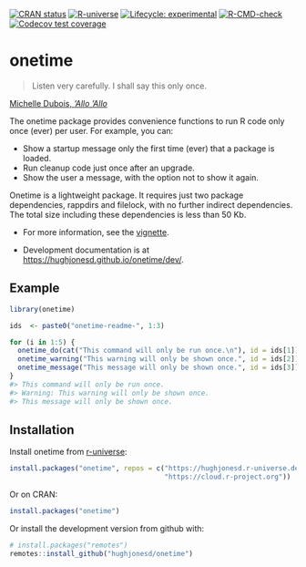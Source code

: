 
<!-- README.md is generated from README.Rmd. Please edit that file -->
<!-- badges: start -->

[![CRAN
status](https://www.r-pkg.org/badges/version/onetime)](https://CRAN.R-project.org/package=onetime)
[![R-universe](https://hughjonesd.r-universe.dev/badges/onetime)](https://hughjonesd.r-universe.dev/ui#package:onetime)
[![Lifecycle:
experimental](https://img.shields.io/badge/lifecycle-experimental-orange.svg)](https://lifecycle.r-lib.org/articles/stages.html#experimental)
[![R-CMD-check](https://github.com/hughjonesd/onetime/actions/workflows/R-CMD-check.yaml/badge.svg)](https://github.com/hughjonesd/onetime/actions/workflows/R-CMD-check.yaml)
[![Codecov test
coverage](https://codecov.io/gh/hughjonesd/onetime/branch/master/graph/badge.svg)](https://app.codecov.io/gh/hughjonesd/onetime?branch=master)
<!-- badges: end -->

# onetime

> Listen very carefully. I shall say this only once.

[Michelle Dubois, *’Allo
’Allo*](https://www.youtube.com/watch?v=M-_5JJmNB6E)

The onetime package provides convenience functions to run R code only
once (ever) per user. For example, you can:

- Show a startup message only the first time (ever) that a package is
  loaded.
- Run cleanup code just once after an upgrade.
- Show the user a message, with the option not to show it again.

Onetime is a lightweight package. It requires just two package
dependencies, rappdirs and filelock, with no further indirect
dependencies. The total size including these dependencies is less than
50 Kb.

- For more information, see the
  [vignette](https://hughjonesd.github.io/onetime/dev/articles/onetime.html).

- Development documentation is at
  <https://hughjonesd.github.io/onetime/dev/>.

## Example

``` r
library(onetime)

ids  <- paste0("onetime-readme-", 1:3) 

for (i in 1:5) {
  onetime_do(cat("This command will only be run once.\n"), id = ids[1])
  onetime_warning("This warning will only be shown once.", id = ids[2])
  onetime_message("This message will only be shown once.", id = ids[3])
}
#> This command will only be run once.
#> Warning: This warning will only be shown once.
#> This message will only be shown once.
```

## Installation

Install onetime from [r-universe](https://r-universe.dev):

``` r
install.packages("onetime", repos = c("https://hughjonesd.r-universe.dev", 
                                      "https://cloud.r-project.org"))
```

Or on CRAN:

``` r
install.packages("onetime")
```

Or install the development version from github with:

``` r
# install.packages("remotes")
remotes::install_github("hughjonesd/onetime")
```
